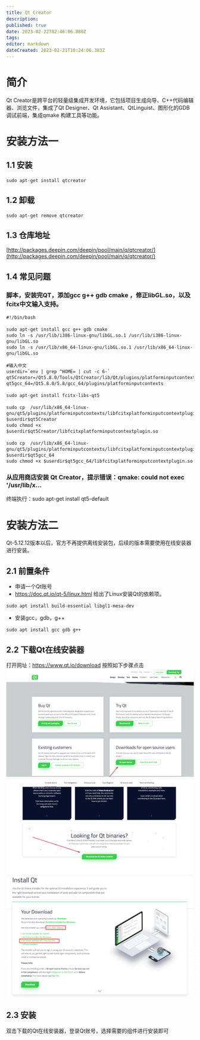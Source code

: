```yaml
---
title: Qt Creator
description: 
published: true
date: 2023-02-22T02:46:06.880Z
tags: 
editor: markdown
dateCreated: 2023-02-21T10:24:06.383Z
---
```


# 简介

Qt Creator是跨平台的轻量级集成开发环境，它包括项目生成向导、C++代码编辑器、浏览文件，集成了Qt Designer、Qt Assistant、QtLinguist、图形化的GDB 调试前端，集成qmake 构建工具等功能。

# 安装方法一
## 1.1 安装

`sudo apt-get install qtcreator`

## 1.2 卸载

`sudo apt-get remove qtcreator`

## 1.3 仓库地址

[http://packages.deepin.com/deepin/pool/main/q/qtcreator/](http://packages.deepin.com/deepin/pool/main/q/qtcreator/)


## 1.4 常见问题

### 脚本，安装完QT，添加gcc g++ gdb cmake ，修正libGL.so，以及fcitx中文输入支持。
    #!/bin/bash

    sudo apt-get install gcc g++ gdb cmake
    sudo ln -s /usr/lib/i386-linux-gnu/libGL.so.1 /usr/lib/i386-linux-gnu/libGL.so
    sudo ln -s /usr/lib/x86_64-linux-gnu/libGL.so.1 /usr/lib/x86_64-linux-gnu/libGL.so

    #输入中文
    userdir=`env | grep ^HOME= | cut -c 6-`
    qt5Creator=/Qt5.8.0/Tools/QtCreator/lib/Qt/plugins/platforminputcontexts
    qt5gcc_64=/Qt5.8.0/5.8/gcc_64/plugins/platforminputcontexts

    sudo apt-get install fcitx-libs-qt5

    sudo cp  /usr/lib/x86_64-linux-gnu/qt5/plugins/platforminputcontexts/libfcitxplatforminputcontextplugin.so $userdir$qt5Creator
    sudo chmod +x $userdir$qt5Creator/libfcitxplatforminputcontextplugin.so

    sudo cp  /usr/lib/x86_64-linux-gnu/qt5/plugins/platforminputcontexts/libfcitxplatforminputcontextplugin.so $userdir$qt5gcc_64
    sudo chmod +x $userdir$qt5gcc_64/libfcitxplatforminputcontextplugin.so

### 从应用商店安装 Qt Creator，提示错误：qmake: could not exec '/usr/lib/x...
终端执行：sudo apt-get install qt5-default



# 安装方法二
Qt-5.12.12版本以后，官方不再提供离线安装包，后续的版本需要使用在线安装器进行安装。

## 2.1 前置条件
- 申请一个Qt账号
- https://doc.qt.io/qt-5/linux.html 给出了Linux安装Qt的依赖项。
```shell
sudo apt install build-essential libgl1-mesa-dev
```
- 安装gcc，gdb，g++
```shell
sudo apt install gcc gdb g++
```


## 2.2 下载Qt在线安装器

打开网址：https://www.qt.io/download
按照如下步骤点击
![qt6-001.png](/图片存储/qt6-001.png)
![qt6-002.png](/图片存储/qt6-002.png)
![qt6-003.png](/图片存储/qt6-003.png)

## 2.3 安装
双击下载的Qt在线安装器，登录Qt账号，选择需要的组件进行安装即可
